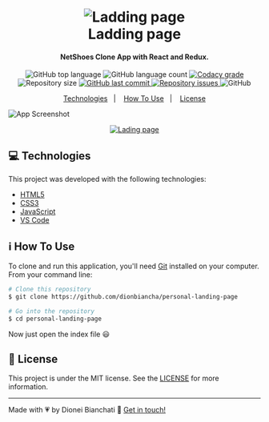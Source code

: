 <h1 align="center">
    <img alt="Ladding page" src="https://res.cloudinary.com/dionbiancha/image/upload/v1610804085/github/favicon_bhezhh.ico" />
    <br>
    Ladding page
</h1>

<h4 align="center">
  NetShoes Clone App with React and Redux.
</h4>
<p align="center">
  <img alt="GitHub top language" src="https://img.shields.io/github/languages/top/dionbiancha/personal-landing-page.svg">

  <img alt="GitHub language count" src="https://img.shields.io/github/languages/count/dionbiancha/personal-landing-page.svg">

  <a href="https://www.codacy.com/app/dionbiancha/personal-landing-page?utm_source=github.com&amp;utm_medium=referral&amp;utm_content=dionbiancha/personal-landing-page&amp;utm_campaign=Badge_Grade">
    <img alt="Codacy grade" src="https://img.shields.io/codacy/grade/1b577a07dda843aba09f4bc55d1af8fc.svg">
  </a>

  <img alt="Repository size" src="https://img.shields.io/github/repo-size/dionbiancha/personal-landing-page.svg">
  <a href="https://github.com/dionbiancha/personal-landing-page/commits/master">
    <img alt="GitHub last commit" src="https://img.shields.io/github/last-commit/dionbiancha/personal-landing-page.svg">
  </a>

  <a href="https://github.com/dionbiancha/personal-landing-page/issues">
    <img alt="Repository issues" src="https://img.shields.io/github/issues/dionbiancha/personal-landing-page.svg">
  </a>

  <img alt="GitHub" src="https://img.shields.io/github/license/dionbiancha/personal-landing-page.svg">
</p>

<p align="center">
  <a href="#computer-technologies">Technologies</a>&nbsp;&nbsp;&nbsp;|&nbsp;&nbsp;&nbsp;
  <a href="#information_source-how-to-use">How To Use</a>&nbsp;&nbsp;&nbsp;|&nbsp;&nbsp;&nbsp;
  <a href="#memo-license">License</a>
</p>

![App Screenshot](https://res.cloudinary.com/dionbiancha/image/upload/v1610499491/github/ladding-page-1_g79dwo.png)
<p align="center">
  <a href="https://dionbiancha.github.io/personal-landing-page/" target="_blank">
    <img alt="Lading page" src="https://res.cloudinary.com/dionbiancha/image/upload/v1610500435/github/view_on_github_n2rq43.png">
  </a>
</p>

## :computer: Technologies

This project was developed with the following technologies:

-  [HTML5][html5]
-  [CSS3][css3]
-  [JavaScript][javascript]
-  [VS Code][vc]

## :information_source: How To Use

To clone and run this application, you'll need [Git](https://git-scm.com) installed on your computer. From your command line:

```bash
# Clone this repository
$ git clone https://github.com/dionbiancha/personal-landing-page

# Go into the repository
$ cd personal-landing-page
```
Now just open the index file :smiley:

## :memo: License
This project is under the MIT license. See the [LICENSE](https://github.com/dionbiancha/personal-landing-page/blob/master/LICENSE) for more information.

---

Made with :heartpulse: by Dionei Bianchati :wave: [Get in touch!](https://www.linkedin.com/in/dionbiancha/)


[vc]: https://code.visualstudio.com/
[html5]: https://developer.mozilla.org/pt-BR/docs/Web/HTML/HTML5
[css3]: https://devdocs.io/css/
[javascript]: https://developer.mozilla.org/pt-BR/docs/Web/JavaScript

